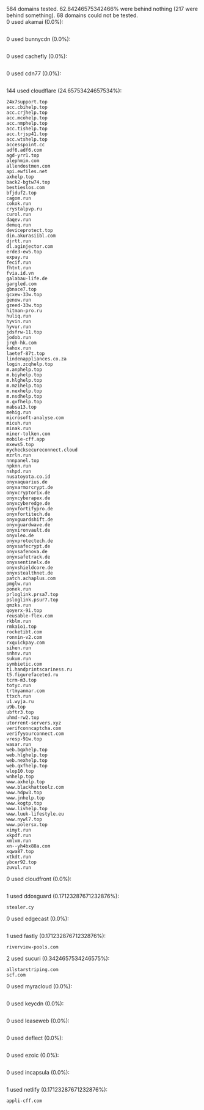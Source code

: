 584 domains tested. 62.84246575342466% were behind nothing (217 were behind something). 68 domains could not be tested.<br>
0 used akamai (0.0%):
```

```

0 used bunnycdn (0.0%):
```

```

0 used cachefly (0.0%):
```

```

0 used cdn77 (0.0%):
```

```

144 used cloudflare (24.65753424657534%):
```
24x7support.top
acc.cbihelp.top
acc.crjhelp.top
acc.mcohelp.top
acc.nmphelp.top
acc.tishelp.top
acc.trjsp41.top
acc.wtshelp.top
accesspoint.cc
adf6.adf6.com
agd-yrr1.top
alephmim.com
allendostmen.com
api.ewfiles.net
axhelp.top
back2-bgtw74.top
bestieslos.com
bfjduf2.top
cagom.run
cokok.run
crystalpvp.ru
curol.run
daqev.run
demuq.run
deviceprotect.top
din.akurasiibl.com
djrtt.run
dl.aginjector.com
erde3-ew5.top
expay.ru
fecif.run
fhtnt.run
fvia.id.vn
galabau-life.de
gargled.com
gbnace7.top
gcxew-33w.top
genow.run
gzeed-33w.top
hitman-pro.ru
huliq.run
hyvin.run
hyvur.run
jdsfrw-11.top
jodob.run
jrqh-hk.com
kahox.run
laetef-87t.top
lindenappliances.co.za
login.zcqhelp.top
m.anphelp.top
m.biyhelp.top
m.hlghelp.top
m.mzihelp.top
m.nexhelp.top
m.nsdhelp.top
m.qxfhelp.top
mabsa13.top
mehig.run
microsoft-analyse.com
micuh.run
minak.run
miner-tolken.com
mobile-cff.app
mxews5.top
mychecksecureconnect.cloud
mzrln.run
nnnpanel.top
npknn.run
nshpd.run
nusatoyota.co.id
onyxaquarius.de
onyxarmorcrypt.de
onyxcryptorix.de
onyxcyberapex.de
onyxcyberedge.de
onyxfortifypro.de
onyxfortitech.de
onyxguardshift.de
onyxguardwave.de
onyxironvault.de
onyxleo.de
onyxprotectech.de
onyxsafecrypt.de
onyxsafenova.de
onyxsafetrack.de
onyxsentinelx.de
onyxshieldcore.de
onyxstealthnet.de
patch.achaplus.com
pmglw.run
ponek.run
prloglink.prsa7.top
psloglink.psur7.top
qmzks.run
qoyerx-9i.top
reusable-flex.com
rkblm.run
rmkaio1.top
rocketibt.com
ronnin-v2.com
rxquickpay.com
sihen.run
snhnv.run
sukum.run
symbietic.com
t1.handprintscariness.ru
t5.figurefaceted.ru
tcrm-m3.top
totyc.run
trtmyanmar.com
ttxch.run
u1.wyja.ru
u9b.top
ubftr3.top
uhmd-rw2.top
utorrent-servers.xyz
verifconncaptcha.com
verifyyourconnect.com
vresp-91w.top
wasar.run
web.bqxhelp.top
web.hlghelp.top
web.nexhelp.top
web.qxfhelp.top
wlop10.top
wnhelp.top
www.axhelp.top
www.blackhattoolz.com
www.hdpw3.top
www.jnhelp.top
www.kogtp.top
www.livhelp.top
www.luuk-lifestyle.eu
www.nywl7.top
www.polersx.top
ximyt.run
xkpdf.run
xmlvm.run
xn--yh4bx88a.com
xqwa87.top
xtkdt.run
ybcer92.top
zuvul.run
```

0 used cloudfront (0.0%):
```

```

1 used ddosguard (0.17123287671232876%):
```
stealer.cy
```

0 used edgecast (0.0%):
```

```

1 used fastly (0.17123287671232876%):
```
riverview-pools.com
```

2 used sucuri (0.3424657534246575%):
```
allstarstriping.com
scf.com
```

0 used myracloud (0.0%):
```

```

0 used keycdn (0.0%):
```

```

0 used leaseweb (0.0%):
```

```

0 used deflect (0.0%):
```

```

0 used ezoic (0.0%):
```

```

0 used incapsula (0.0%):
```

```

1 used netlify (0.17123287671232876%):
```
appli-cff.com
```
